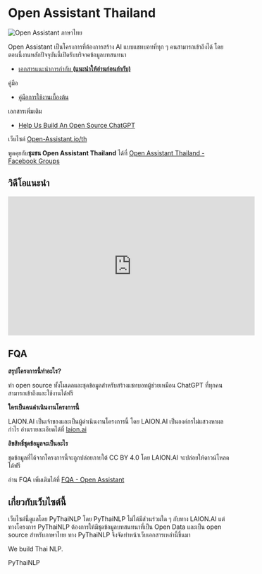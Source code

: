 # Open Assistant Thailand

![Open Assistant ภาษาไทย](https://i.imgur.com/vLFFYdV.png)

Open Assistant เป็นโครงการที่ต้องการสร้าง AI แบบแชทบอทที่ทุก ๆ คนสามารถเข้าถึงได้ โดยตอนนี้งานหลักปัจจุบันนี้เปิดรับบริจาคข้อมูลบทสนทนา

- [เอกสารแนะนำการกำกับ **(แนะนำให้อ่านก่อนกำกับ)**](./guidelines)

คู่มือ

- [คู่มือการใช้งานเบื้องต้น](./basic)

เอกสารเพิ่มเติม

- [Help Us Build An Open Source ChatGPT](https://docs.google.com/document/d/1V3Td6btwSMkZIV22-bVKsa3Ct4odHgHjnK-BrcNJBWY/edit)

เว็บไซต์ [Open-Assistant.io/th](https://open-assistant.io/th)

พูดคุยกับ**ชุมชน Open Assistant Thailand** ได้ที่ [Open Assistant Thailand - Facebook Groups](https://www.facebook.com/groups/openassistantthailand)

## วิดีโอแนะนำ

<iframe width="560" height="315" src="https://www.youtube.com/embed/64Izfm24FKA" title="YouTube video player" frameborder="0" allow="accelerometer; autoplay; clipboard-write; encrypted-media; gyroscope; picture-in-picture; web-share" allowfullscreen></iframe>

## FQA

**สรุปโครงการนี้ทำอะไร?**

ทำ open source ทั้งโมเดลและชุดข้อมูลสำหรับสร้างแชทบอทผู้ช่วยเหมือน ChatGPT ที่ทุกคนสามารถเข้าถึงและใช้งานได้ฟรี

**ใครเป็นคนดำเนินงานโครงการนี้**

LAION.AI เป็นเจ้าของและเป็นผู้ดำเนินงานโครงการนี้ โดย LAION.AI เป็นองค์กรไม่แสวงหาผลกำไร อ่านรายละเอียดได้ที่ [laion.ai](https://laion.ai/)

**ลิขสิทธิ์ชุดข้อมูลจะเป็นอะไร**

ชุดข้อมูลที่ได้จากโครงการนี้จะถูกปล่อยภายใต้ CC BY 4.0 โดย LAION.AI จะปล่อยให้ดาวน์โหลดได้ฟรี

อ่าน FQA เพิ่มเติมได้ที่ [FQA - Open Assistant](https://projects.laion.ai/Open-Assistant/docs/faq#can-i-download-the-data)




## เกี่ยวกับเว็บไซต์นี้

เว็บไซต์นี้ดูแลโดย PyThaiNLP โดย PyThaiNLP ไม่ได้มีส่วนร่วมใด ๆ กับทาง LAION.AI แต่ทางโครงการ PyThaiNLP ต้องการให้มีชุดข้อมูลบทสนทนาที่เป็น Open Data และเป็น open source สำหรับภาษาไทย ทาง PyThaiNLP จึงจัดทำหน้าเว็บเอกสารเหล่านี้ขึ้นมา




We build Thai NLP.

PyThaiNLP
